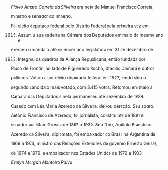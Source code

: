 

*Flávio Amaro Correia da Silveira* era neto de Manuel Francisco Correia,

ministro e senador do Império.



Foi eleito deputado federal pelo Distrito Federal pela primeira vez em

1915. Assumiu sua cadeira na Câmara dos Deputados em maio do mesmo ano e

exerceu o mandato até se encerrar a legislatura em 31 de dezembro de

1917. Integrou os quadros da Aliança Republicana, então fundada por

Paulo de Frontin, ao lado de Figueiredo Rocha, Otacílio Camará e outros

políticos. Voltou a ser eleito deputado federal em 1927, tendo sido o

segundo candidato mais votado, com 3.415 votos. Retornou em maio à

Câmara dos Deputados e nela permaneceu até dezembro de 1929.



Casado com Léa Maria Azeredo da Silveira, deixou geração. Seu sogro,

Antônio Francisco de Azeredo, foi jornalista, constituinte de 1891 e

senador por Mato Grosso de 1897 a 1930. Seu filho, Antônio Francisco

Azeredo da Silveira, diplomata, foi embaixador do Brasil na Argentina de

1969 a 1974, ministro das Relações Exteriores do governo Ernesto Geisel,

de 1974 a 1979, e embaixador nos Estados Unidos de 1979 a 1983



*Evelyn Morgan Monteiro Paiva*



